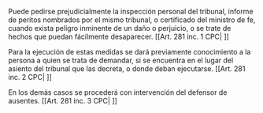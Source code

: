 Puede pedirse prejudicialmente la inspección personal del tribunal, informe de peritos nombrados por el mismo tribunal, o certificado del ministro de fe, cuando exista peligro inminente de un daño o perjuicio, o se trate de hechos que puedan fácilmente desaparecer. [[Art. 281 inc. 1 CPC| ]]

Para la ejecución de estas medidas se dará previamente conocimiento a la persona a quien se trata de demandar, si se encuentra en el lugar del asiento del tribunal que las decreta, o donde deban ejecutarse. [[Art. 281 inc. 2 CPC| ]]

En los demás casos se procederá con intervención del defensor de ausentes. [[Art. 281 inc. 3 CPC| ]]